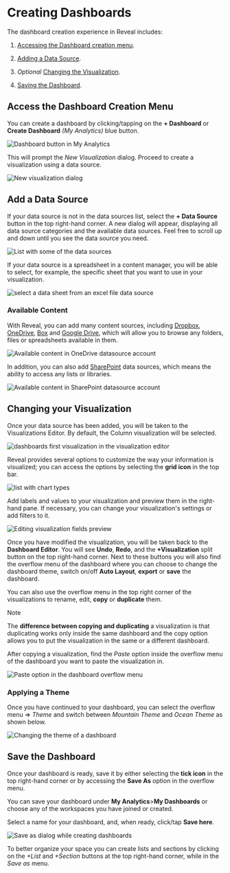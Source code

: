 # Creating Dashboards

The dashboard creation experience in Reveal includes:

1.  [Accessing the Dashboard creation menu](#access-dashboard-creation-menu).

2.  [Adding a Data Source](#add-data-source).

3.  *Optional* [Changing the Visualization](#modify-visualization).

4.  [Saving the Dashboard](#save-dashboard).

<a name='access-dashboard-creation-menu'></a>
## Access the Dashboard Creation Menu

You can create a dashboard by clicking/tapping on the **+ Dashboard** or **Create Dashboard** *(My Analytics)* blue button.

   <img src="images/creating-a-dashboard.png" alt="Dashboard button in My Analytics" class="responsive-img"/>

This will prompt the *New Visualization* dialog. Proceed to create a visualization using a data source.

<img src="images/new-visualization-dialog-dashboard.png" alt="New visualization dialog" class="responsive-img"/>

<a name='add-data-source'></a>
## Add a Data Source

If your data source is not in the data sources list, select
the **+ Data Source** button in the top right-hand corner. A new dialog will appear, displaying all data source categories and the available data sources. Feel free to scroll up and down until you see the data source you need.

<img src="images/dashboard-select-your-data-source.png" alt="List with some of the data sources" class="responsive-img"/>

If your data source is a spreadsheet in a content manager, you will be able to select, for example, the specific sheet that you want to use in your visualization.

<img src="images/dashboards-select-data-sheet.png" alt="select a data sheet from an excel file data source" class="responsive-img"/>

### Available Content

With Reveal, you can add many content sources, including
[Dropbox](~/en/datasources/supported-data-sources/Dropbox.md), [OneDrive](~/en/datasources/supported-data-sources/OneDrive.md), [Box](~/en/datasources/supported-data-sources/Box.md) and [Google Drive](~/en/datasources/supported-data-sources/Google-Drive.md), which will allow you to browse any folders, files
or spreadsheets available in them.

<img src="images/dashboards-onedrive-available-content.png" alt="Available content in OneDrive datasource account" class="responsive-img"/>

In addition, you can also add [SharePoint](~/en/datasources/supported-data-sources/SharePoint.md) data sources,
which means the ability to access any lists or libraries.

<img src="images/dashboards-sharepoint-list.png" alt="Available content in SharePoint datasource account" class="responsive-img"/>

<a name='modify-visualization'></a>
## Changing your Visualization

Once your data source has been added, you will be taken to the Visualizations Editor. By default, the Column visualization will be selected.

<img src="images/creating-dashboards-sample-data.png" alt="dashboards first visualization in the visualization editor" class="responsive-img"/>

Reveal provides several options to customize the way your information is visualized; you can access the options by selecting the **grid icon** in the top bar.

<img src="images/creating-dashboards-chart-types.png" alt="list with chart types" class="responsive-img"/>

Add labels and values to your visualization and preview them in the right-hand pane. If necessary, you can change your visualization's settings or add filters to it.

<img src="images/visualization-fields-preview.png" alt="Editing visualization fields preview" class="responsive-img"/>

Once you have modified the visualization, you will be taken back to the **Dashboard Editor**. You will see **Undo**, **Redo**, and the **+Visualization** split button on the top right-hand corner. Next to these buttons you will also find the overflow menu of the dashboard where you can choose to change the dashboard theme, switch on/off **Auto Layout**, **export** or **save** the dashboard.

You can also use the overflow menu in the top right corner of the visualizations to rename, edit, **copy** or **duplicate** them.

>[!NOTE]
>The **difference between copying and duplicating** a visualization is that duplicating works only inside the same dashboard and the copy option allows you to put the visualization in the same or a different dashboard.

After copying a visualization, find the *Paste* option inside the overflow menu of the dashboard you want to paste the visualization in.

<img src="images/paste-option-creating-dashboards.png" alt="Paste option in the dashboard overflow menu" class="responsive-img"/>


### Applying a Theme

Once you have continued to your dashboard, you can select the overflow menu ⇒ *Theme* and switch between *Mountain Theme* and *Ocean Theme* as shown below.

<img src="images/dashboard-themes.png" alt="Changing the theme of a dashboard" class="responsive-img"/>

<a name='save-dashboard'></a>
## Save the Dashboard

Once your dashboard is ready, save it by either selecting the **tick icon** in the top right-hand corner or by accessing the **Save As** option in the overflow menu.

You can save your dashboard under **My Analytics**>**My Dashboards** or choose any of the workspaces you have joined or created.

Select a name for your dashboard, and, when ready, click/tap **Save here**.

<img src="images/dashboard-save-as-dialog.png" alt="Save as dialog while creating dashboards" class="responsive-img"/>

To better organize your space you can create lists and sections by clicking on the *+List* and *+Section* buttons at the top right-hand corner, while in the *Save as* menu.
